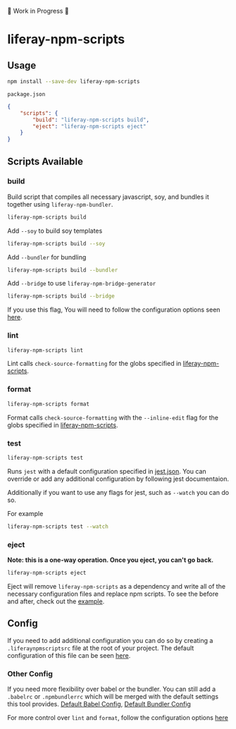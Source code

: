 🚧 Work in Progress 🚧

# liferay-npm-scripts

## Usage

```sh
npm install --save-dev liferay-npm-scripts
```

`package.json`

```json
{
	"scripts": {
		"build": "liferay-npm-scripts build",
		"eject": "liferay-npm-scripts eject"
	}
}
```

## Scripts Available

### build

Build script that compiles all necessary javascript, soy, and bundles it together using `liferay-npm-bundler`.

```sh
liferay-npm-scripts build
```

Add `--soy` to build soy templates

```sh
liferay-npm-scripts build --soy
```

Add `--bundler` for bundling

```sh
liferay-npm-scripts build --bundler
```

Add `--bridge` to use `liferay-npm-bridge-generator`

```sh
liferay-npm-scripts build --bridge
```

If you use this flag, You will need to follow the configuration options seen [here](https://github.com/liferay/liferay-npm-build-tools/wiki/How-to-use-liferay-npm-bridge-generator).

### lint

```sh
liferay-npm-scripts lint
```

Lint calls `check-source-formatting` for the globs specified in [liferay-npm-scripts](./src/config/liferay-npm-scripts.json#L14-L20).

### format

```sh
liferay-npm-scripts format
```

Format calls `check-source-formatting` with the `--inline-edit` flag for the globs specified in [liferay-npm-scripts](./src/config/liferay-npm-scripts.json#L7-L13).

### test

```sh
liferay-npm-scripts test
```

Runs `jest` with a default configuration specified in [jest.json](./src/config/jest.json). You can override or add any additional configuration by following jest documentaion.

Additionally if you want to use any flags for jest, such as `--watch` you can do so.

For example

```sh
liferay-npm-scripts test --watch
```

### eject

**Note: this is a one-way operation. Once you eject, you can't go back.**

```sh
liferay-npm-scripts eject
```

Eject will remove `liferay-npm-scripts` as a dependency and write all of the necessary configuration files and replace npm scripts. To see the before and after, check out the [example](./example/eject).

## Config

If you need to add additional configuration you can do so by creating a `.liferaynpmscriptsrc` file at the root of your project. The default configuration of this file can be seen [here](./src/config/liferay-npm-scripts.json).

### Other Config

If you need more flexibility over babel or the bundler. You can still add a `.babelrc` or `.npmbundlerrc` which will be merged with the default settings this tool provides. [Default Babel Config](./src/config/babel.json), [Default Bundler Config](./src/config/npm-bundler.json)

For more control over `lint` and `format`, follow the configuration options [here](https://github.com/liferay/liferay-frontend-source-formatter#custom-configuration)
